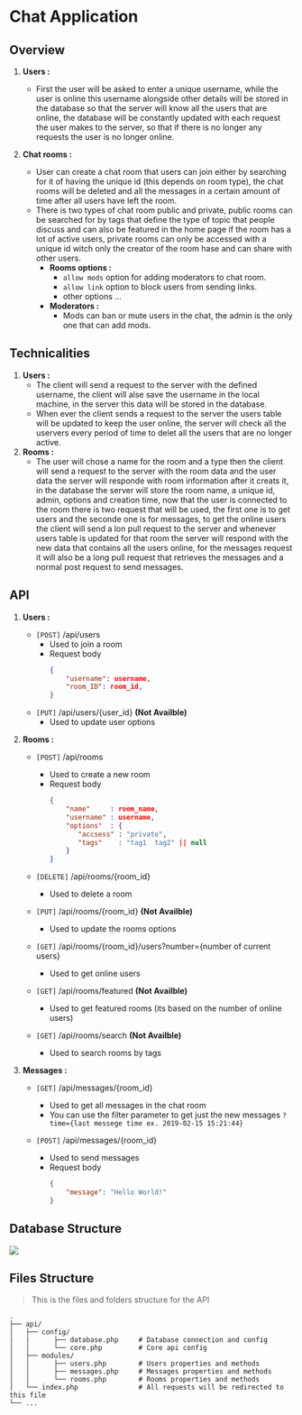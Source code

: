 # Chat Application

## Overview

1. **Users :**
	- First the user will be asked to enter a unique username, while the user is online this username alongside other details will be stored in the database so that the server will know all the users that are online, the database will be constantly updated with each request the user makes to the server, so that if there is no longer any requests the user is no longer online. 
	 
2. **Chat rooms :**
	- User can create a chat room that users can join either by searching for it of having the unique id (this depends on room type), the chat rooms will be deleted and all the messages in a certain amount of time after all users have left the room.
	- There is two types of chat room public and private, public rooms can be searched for by tags that define the type of topic that people discuss and can also be featured in the home page if the room has a lot of active users, private rooms can only be accessed with a unique id witch only the creator of the room hase and can share with other users.
		- **Rooms options :**
			- `allow mods` option for adding moderators to chat room.
			- `allow link` option to block users from sending links.
			- other options ... 
		- **Moderators :**
			- Mods can ban or mute users in the chat, the admin is the only one that can add mods. 

## Technicalities

1. **Users :**
	- The client will send a request to the server with the defined username, the client will alse save the username in the local machine, in the server this data will be stored in the 
database.
	- When ever the client sends a request to the server the 
users table will be updated to keep the user online, the server will check all the uservers every period of time to delet all the users that are no longer active.
2. **Rooms :**
	- The user will chose a name for the room and a type then the client will send a request to the server with the room data and the user data the server will responde with room information after it creats it, in the database the server will store the room name, a unique id, admin, options and creation time, now that the user is connected to the room there is two request that will be used, the first one is to get users and the seconde one is for messages, to get the online users the client will send a lon pull request to the server and whenever users table is updated for that room the server will respond with the new data that contains all the users online, for the messages request it will also be a long pull request that retrieves the messages and a normal post request to send messages.

## API

1. **Users :**
	- `[POST]` /api/users
		- Used to join a room
		- Request body  <br/>
			``` json
			{ 
			    "username": username,
			    "room_ID": room_id,
			}
			```
	- `[PUT]` /api/users/{user_id} **(Not Availble)**
		- Used to update user options

1. **Rooms :**
	- `[POST]` /api/rooms
		- Used to create a new room
		- Request body  <br/>
			``` json
			{ 
			    "name"     : room_name,
			    "username" : username,
			    "options"  : {
			       "accsess" : "private",
			       "tags"    : "tag1  tag2" || null
			    }
			}
			```
	- `[DELETE]` /api/rooms/{room_id}
		- Used to delete a room
		
	- `[PUT]` /api/rooms/{room_id} **(Not Availble)**
		- Used to update the rooms options

	- `[GET]` /api/rooms/{room_id}/users?number={number of current users}
		- Used to get online users
		
	- `[GET]` /api/rooms/featured **(Not Availble)**
		- Used to get featured rooms (its based on the number of online users)

	- `[GET]` /api/rooms/search **(Not Availble)**
		- Used to search rooms by tags
		
1. **Messages :**
	- `[GET]` /api/messages/{room_id}
		- Used to get all messages in the chat room
		- You can use the filter parameter to get just the new messages 
		`?time={last messege time ex. 2019-02-15 15:21:44}`
		
	- `[POST]` /api/messages/{room_id}
		- Used to send messages
		- Request body  <br/>
			``` json
			{
				"message": "Hello World!"
			}
			```
## Database Structure

<img src="https://i.imgur.com/O3VSpVI.png" />

## Files Structure
> This is the files and folders structure for the API

    .
    ├── api/                         
    │   ├── config/
    |   |      ├── database.php     # Database connection and config
    │   │      └── core.php         # Core api config
    │   ├── modules/  
    │   │      ├── users.php        # Users properties and methods 
    │   │      ├── messages.php     # Messages properties and methods 
    │   │      └── rooms.php        # Rooms properties and methods
    │   └── index.php               # All requests will be redirected to this file
    └── ...
 
